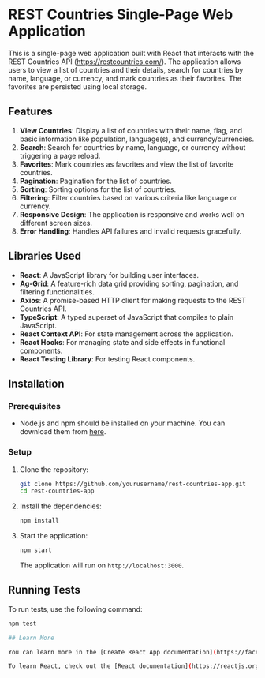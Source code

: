 # REST Countries Single-Page Web Application

This is a single-page web application built with React that interacts with the REST Countries API (https://restcountries.com/). The application allows users to view a list of countries and their details, search for countries by name, language, or currency, and mark countries as their favorites. The favorites are persisted using local storage.

## Features
1. **View Countries**: Display a list of countries with their name, flag, and basic information like population, language(s), and currency/currencies.
2. **Search**: Search for countries by name, language, or currency without triggering a page reload.
3. **Favorites**: Mark countries as favorites and view the list of favorite countries.
4. **Pagination**: Pagination for the list of countries.
5. **Sorting**: Sorting options for the list of countries.
6. **Filtering**: Filter countries based on various criteria like language or currency.
7. **Responsive Design**: The application is responsive and works well on different screen sizes.
8. **Error Handling**: Handles API failures and invalid requests gracefully.


## Libraries Used
- **React**: A JavaScript library for building user interfaces.
- **Ag-Grid**: A feature-rich data grid providing sorting, pagination, and filtering functionalities.
- **Axios**: A promise-based HTTP client for making requests to the REST Countries API.
- **TypeScript**: A typed superset of JavaScript that compiles to plain JavaScript.
- **React Context API**: For state management across the application.
- **React Hooks**: For managing state and side effects in functional components.
- **React Testing Library**: For testing React components.


## Installation

### Prerequisites
- Node.js and npm should be installed on your machine. You can download them from [here](https://nodejs.org/).

### Setup
1. Clone the repository:
    ```bash
    git clone https://github.com/yourusername/rest-countries-app.git
    cd rest-countries-app
    ```

2. Install the dependencies:
    ```bash
    npm install
    ```

3. Start the application:
    ```bash
    npm start
    ```

    The application will run on `http://localhost:3000`.

## Running Tests
To run tests, use the following command:
```bash
npm test

## Learn More

You can learn more in the [Create React App documentation](https://facebook.github.io/create-react-app/docs/getting-started).

To learn React, check out the [React documentation](https://reactjs.org/).
